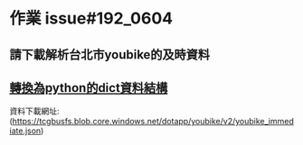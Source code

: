 # 作業 issue#192_0604
## 請下載解析台北市youbike的及時資料 

[轉換為python的dict資料結構](https://github.com/Vickchen168/vick_window/blob/main/pydantic/issue192/pydantic.ipynb)
---
資料下載網址:(https://tcgbusfs.blob.core.windows.net/dotapp/youbike/v2/youbike_immediate.json)
